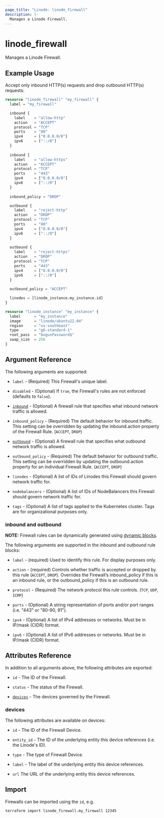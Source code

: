 ```yaml
---
page_title: "Linode: linode_firewall"
description: |-
  Manages a Linode Firewall.
---
```


# linode\_firewall

Manages a Linode Firewall.

## Example Usage

Accept only inbound HTTP(s) requests and drop outbound HTTP(s) requests:

```terraform
resource "linode_firewall" "my_firewall" {
  label = "my_firewall"

  inbound {
    label    = "allow-http"
    action   = "ACCEPT"
    protocol = "TCP"
    ports    = "80"
    ipv4     = ["0.0.0.0/0"]
    ipv6     = ["::/0"]
  }
  
  inbound {
    label    = "allow-https"
    action   = "ACCEPT"
    protocol = "TCP"
    ports    = "443"
    ipv4     = ["0.0.0.0/0"]
    ipv6     = ["::/0"]
  }
  
  inbound_policy = "DROP"

  outbound {
    label    = "reject-http"
    action   = "DROP"
    protocol = "TCP"
    ports    = "80"
    ipv4     = ["0.0.0.0/0"]
    ipv6     = ["::/0"]
  }
  
  outbound {
    label    = "reject-https"
    action   = "DROP"
    protocol = "TCP"
    ports    = "443"
    ipv4     = ["0.0.0.0/0"]
    ipv6     = ["::/0"]
  }
  
  outbound_policy = "ACCEPT"

  linodes = [linode_instance.my_instance.id]
}

resource "linode_instance" "my_instance" {
  label      = "my_instance"
  image      = "linode/ubuntu22.04"
  region     = "us-southeast"
  type       = "g6-standard-1"
  root_pass  = "bogusPassword$"
  swap_size  = 256
}
```

## Argument Reference

The following arguments are supported:

* `label` - (Required) This Firewall's unique label.

* `disabled` - (Optional) If `true`, the Firewall's rules are not enforced (defaults to `false`).

* [`inbound`](#inbound) - (Optional) A firewall rule that specifies what inbound network traffic is allowed.
  
* `inbound_policy` - (Required) The default behavior for inbound traffic. This setting can be overridden by updating the inbound.action property of the Firewall Rule. (`ACCEPT`, `DROP`)

* [`outbound`](#outbound) - (Optional) A firewall rule that specifies what outbound network traffic is allowed.
  
* `outbound_policy` - (Required) The default behavior for outbound traffic. This setting can be overridden by updating the outbound.action property for an individual Firewall Rule. (`ACCEPT`, `DROP`)

* `linodes` - (Optional) A list of IDs of Linodes this Firewall should govern network traffic for.

* `nodebalancers` - (Optional) A list of IDs of NodeBalancers this Firewall should govern network traffic for.

* `tags` - (Optional) A list of tags applied to the Kubernetes cluster. Tags are for organizational purposes only.

### inbound and outbound

**NOTE:** Firewall rules can be dynamically generated using [dynamic blocks](https://www.terraform.io/language/expressions/dynamic-blocks).

The following arguments are supported in the inbound and outbound rule blocks:

* `label` - (required) Used to identify this rule. For display purposes only.
  
* `action` - (required) Controls whether traffic is accepted or dropped by this rule (`ACCEPT`, `DROP`). Overrides the Firewall’s inbound_policy if this is an inbound rule, or the outbound_policy if this is an outbound rule.

* `protocol` - (Required) The network protocol this rule controls. (`TCP`, `UDP`, `ICMP`)

* `ports` - (Optional) A string representation of ports and/or port ranges (i.e. "443" or "80-90, 91").
  
* `ipv4` - (Optional) A list of IPv4 addresses or networks. Must be in IP/mask (CIDR) format.

* `ipv6` - (Optional) A list of IPv6 addresses or networks. Must be in IP/mask (CIDR) format.

## Attributes Reference

In addition to all arguments above, the following attributes are exported:

* `id` - The ID of the Firewall.

* `status` - The status of the Firewall.

* [`devices`](#devices) - The devices governed by the Firewall.

### devices

The following attributes are available on devices:

* `id` - The ID of the Firewall Device.

* `entity_id` - The ID of the underlying entity this device references (i.e. the Linode's ID).

* `type` - The type of Firewall Device.

* `label` - The label of the underlying entity this device references.

* `url` The URL of the underlying entity this device references.

## Import

Firewalls can be imported using the `id`, e.g.

```sh
terraform import linode_firewall.my_firewall 12345
```

